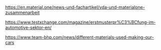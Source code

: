 https://en.material.one/news-und-fachartikel/vda-und-materialone-zusammenarbeit

https://www.testxchange.com/magazine/erstmusterpr%C3%BCfung-im-automotive-sektor-en/

https://www.team-bhp.com/news/different-materials-used-making-our-cars
